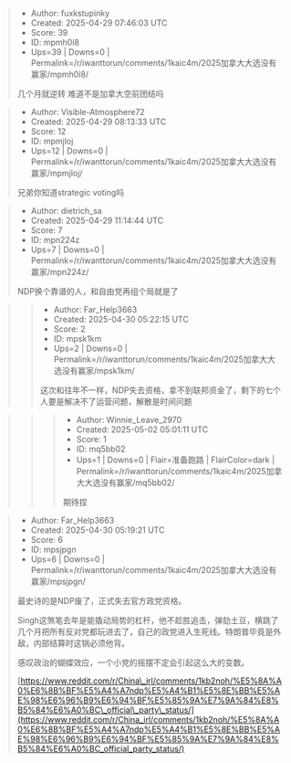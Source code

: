 > - Author: fuxkstupinky
> - Created: 2025-04-29 07:46:03 UTC
> - Score: 39
> - ID: mpmh0i8
> - Ups=39 | Downs=0 | Permalink=/r/iwanttorun/comments/1kaic4m/2025加拿大大选没有赢家/mpmh0i8/
>
> 几个月就逆转 难道不是加拿大空前团结吗

> - Author: Visible-Atmosphere72
> - Created: 2025-04-29 08:13:33 UTC
> - Score: 12
> - ID: mpmjloj
> - Ups=12 | Downs=0 | Permalink=/r/iwanttorun/comments/1kaic4m/2025加拿大大选没有赢家/mpmjloj/
>
> 兄弟你知道strategic voting吗

> - Author: dietrich_sa
> - Created: 2025-04-29 11:14:44 UTC
> - Score: 7
> - ID: mpn224z
> - Ups=7 | Downs=0 | Permalink=/r/iwanttorun/comments/1kaic4m/2025加拿大大选没有赢家/mpn224z/
>
> NDP换个靠谱的人，和自由党再组个局就是了

>> - Author: Far_Help3663
>> - Created: 2025-04-30 05:22:15 UTC
>> - Score: 2
>> - ID: mpsk1km
>> - Ups=2 | Downs=0 | Permalink=/r/iwanttorun/comments/1kaic4m/2025加拿大大选没有赢家/mpsk1km/
>>
>> 这次和往年不一样，NDP失去资格，拿不到联邦资金了，剩下的七个人要是解决不了运营问题，解散是时间问题

>>> - Author: Winnie_Leave_2970
>>> - Created: 2025-05-02 05:01:11 UTC
>>> - Score: 1
>>> - ID: mq5bb02
>>> - Ups=1 | Downs=0 | Flair=准备跑路 | FlairColor=dark | Permalink=/r/iwanttorun/comments/1kaic4m/2025加拿大大选没有赢家/mq5bb02/
>>>
>>> 期待捏

> - Author: Far_Help3663
> - Created: 2025-04-30 05:19:21 UTC
> - Score: 6
> - ID: mpsjpgn
> - Ups=6 | Downs=0 | Permalink=/r/iwanttorun/comments/1kaic4m/2025加拿大大选没有赢家/mpsjpgn/
>
> 最史诗的是NDP废了，正式失去官方政党资格。
> 
> Singh这煞笔去年是能撬动局势的杠杆，他不趁胜追击，弹劾土豆，横跳了几个月把所有反对党都玩进去了，自己的政党进入生死线。特朗普毕竟是外敌，内部结算时这锅必须他背。
> 
> 感叹政治的蝴蝶效应，一个小党的摇摆不定会引起这么大的变数。
> 
> [https://www.reddit.com/r/China\_irl/comments/1kb2noh/%E5%8A%A0%E6%8B%BF%E5%A4%A7ndp%E5%A4%B1%E5%8E%BB%E5%AE%98%E6%96%B9%E6%94%BF%E5%85%9A%E7%9A%84%E8%B5%84%E6%A0%BC\_official\_party\_status/](https://www.reddit.com/r/China_irl/comments/1kb2noh/%E5%8A%A0%E6%8B%BF%E5%A4%A7ndp%E5%A4%B1%E5%8E%BB%E5%AE%98%E6%96%B9%E6%94%BF%E5%85%9A%E7%9A%84%E8%B5%84%E6%A0%BC_official_party_status/)
